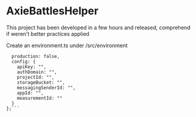 # AxieBattlesHelper

This project has been developed in a few hours and released, comprehend if weren't better practices applied

Create an environment.ts under /src/environment

```export const environment = {
  production: false,
  config: {
    apiKey: "",
    authDomain: "",
    projectId: "",
    storageBucket: "",
    messagingSenderId: "",
    appId: "",
    measurementId: ""
  }
};```
